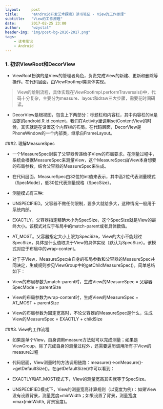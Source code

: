 ```yaml
---
layout:     post
title:      "《Android开发艺术探索》读书笔记 - View的工作原理"
subtitle:   "View的工作原理"
date:       2017-02-25 23:00
author:     "wzystal"
header-img: "img/post-bg-2016-2017.png"
tags:
	- 读书笔记
	- Android
---
```


### 1. 初识ViewRoot和DecorView  
- ViewRoot扮演的是View的管理者角色，负责完成View的新建、更新和删除等操作。在代码层面，由ViewRootImpl类具体实现。
	
> View的绘制流程，具体实现在ViewRootImpl.performTraversals()中，代码十分复杂，主要分为measure、layout和draw三大步骤，需要花时间研读。
	
- DecorView是根视图，包含上下两部分：标题栏和内容栏，其中内容栏的id是固定的android.R.id.content，我们在Activity里调用setContentView的时候，其实就是在设置这个内容栏的布局。在代码层面，DecorView是PhoneWindow的一个内部类，继承自FrameLayout。

###2. 理解MeasureSpec
- 一个MeasureSpec封装了父容器传递给子View的布局要求。在测量过程中，系统会根据MeasureSpec来测量View，这个MeasureSpec由View本身想要的布局参数，结合父容器的MeasureSpec来生成。

- 在代码层面，MeasureSpec由32位的int值来表示，其中高2位代表测量模式（SpecMode），低30位代表测量规格（SpecSize）。

- 测量模式有三种:  
 - UNSPECIFIED。父容器不做任何限制，要多大就给多大，这种情况一般用于系统内部。  
 - EXACTLY。父容器指定精确大小为SpecSize，这个SpecSize就是View的最终大小。该模式对应于布局中的match-parent或者具体数值。   
 - AT_MOST。父容器指定大小上限为SpecSize，View的大小不能超过SpecSize，具体是什么值取决于View的具体实现（默认为SpecSize）。该模式对应于布局中的wrap-content。 

- 对于子View，MeasureSpec由自身的布局参数和父容器的MeasureSpec共同决定，生成规则参见ViewGroup中的getChildMeasureSpec()，简单总结如下：
 - View的布局参数为match-parent时，生成View的MeasureSpec = 父容器SpecMode + parentSize
 - View的布局参数为wrap-content时，生成View的MeasureSpec = AT_MOST + parentSize
 - View的布局参数为固定宽高时，不论父容器的MeasureSpec是什么，生成View的MeasureSpec = EXACTLY + childSize
	

###3. View的工作流程
- 如果是单个View，自身调用measure方法就可以完成测量；如果是ViewGroup，除了完成自身的测量过程外，还需要遍历调用所有子View的measure过程

- 代码层面，View测量时的方法调用链路：measure()->onMeasure()->getDefaultSize()。在getDefaultSize()中可以看到：
 - EXACTLY和AT_MOST模式下，View的测量宽高其实就等于SpecSize。
 - UNSPECIFIED模式下，View的测量宽高计算规则（以宽度为例）：如果View没有设置背景，测量宽度=minWidth；如果设置了背景，测量宽度=max(minWidth, 背景宽度)。

